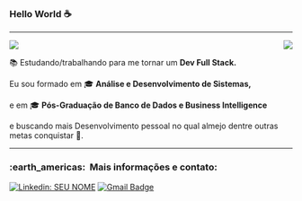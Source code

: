 ### Hello World ☕

</p>
<hr>

<div>
  
<img align='right' src="https://github-readme-stats.vercel.app/api?username=Nosliejnav&show_icons=true&title_color=783c00&text_color=af552e&icon_color=783c00&bg_color=f8efd4&cache_seconds=2300">
</div>


<div>
  

<img src="https://img.shields.io/static/v1?label=Overview&message=vanjeilson&color=f8efd4&style=for-the-badge&logo=GitHub">
</div>

<p>

📚 Estudando/trabalhando para me tornar um **Dev Full Stack.**<br/>
  
Eu sou formado em 🎓 **Análise e Desenvolvimento de Sistemas,**

e em 🎓 **Pós-Graduação de Banco de Dados e Business Intelligence**
  
e buscando mais Desenvolvimento pessoal no qual almejo dentre outras metas conquistar 🙏.

</p>
<hr>

<h3> :earth_americas: &nbsp;Mais informações e contato: </h3> 

[![Linkedin: SEU NOME](https://img.shields.io/badge/-LinkedIn-blue?style=flat-square&logo=Linkedin&logoColor=white&link=https://www.linkedin.com/in/vanjeilson)](https://www.linkedin.com/in/vanjeilson)
[![Gmail Badge](https://img.shields.io/badge/-Microsoft_Outlook-006bed?style=flat-square&logo=Gmail&logoColor=white&link=mailto:SEU-EMAIL)](mailto:vanjeilson@hotmail.com)
